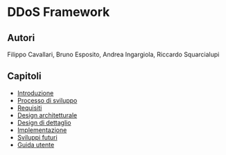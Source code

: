 # DDoS Framework



## Autori

Filippo Cavallari, Bruno Esposito, Andrea Ingargiola, Riccardo Squarcialupi



## Capitoli

* [Introduzione]()
* [Processo di sviluppo]()
* [Requisiti]()
* [Design architetturale]()
* [Design di dettaglio]()
* [Implementazione]()
* [Sviluppi futuri]()
* [Guida utente]()